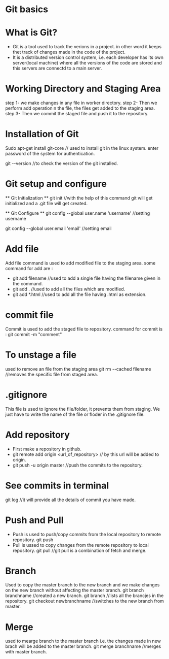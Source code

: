 # Git basics

# What is Git?
  - Git is a tool used to track the verions in a project. in other word it keeps thet track of changes made in the code of the project.
  - It is a distributed version control system, i.e. each developer has its own server(local machine) where all the versions of the code are stored and this servers are connectd to a main server.

# Working Directory and Staging Area
  step 1- we make changes in any file in worker directory.
  step 2- Then we perform add operation n the file, the files get added to the staging area.
  step 3- Then we commit the staged file and push it to the repository.

# Installation of Git
  Sudo apt-get install git-core // used to install git in the linux system.
  enter password of the system for authentication.

  git --version //to check the version of the git installed.

# Git setup and configure
** Git Initialization **
  git init  //with the help of this command git will get initialized and a .git file will get created.
  
** Git Configure **
  git config --global user.name 'username'  //setting username

  git config --global user.email 'email'  //setting email

# Add file 
Add file command is used to add modified file to the staging area. some command for add are :
  - git add filename  //used to add a single file having the filename given in the command.
  - git add .   //used to add all the files which are modified.
  - git add *.html  //used to add all the file having .html as extension.

# commit file
Commit is used to add the staged file to repository. command for commit is :
  git commit -m "comment"

# To unstage a file
used to remove an file from the staging area
  git rm --cached filename   //removes the specific file from staged area.

# .gitignore
This file is used to ignore the file/folder, it prevents them from staging. We just have to write the name of the file or floder in the .gitignore file.

# Add repository
  - First make a repository in github.
  - git remote add origin <url_of_repository>  // by this url will be added to origin.
  - git push -u origin master   //push the commits to the repository.

# See commits in terminal
  git log  //it will provide all the details of commit you have made.

# Push and Pull 
  - Push is used to push/copy commits from the local repository to remote repository.
       git push
  - Pull is ussed to copy changes from the remote repository to local repository.
       git pull  //git pull is a combination of fetch and merge.

# Branch
 Used to copy the master branch to the new branch and we make changes on the new branch without affecting the master branch.
 git branch branchname  //created a new branch.
 git branch  //lists all the brancjes in the repository.
 git checkout newbranchname  //switches to the new branch from master.

 # Merge
  used to mearge branch to the master branch i.e. the changes made in new brach will be added to the master branch.
  git merge branchname  //merges with master branch.
